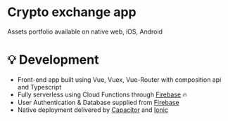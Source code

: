 # Crypto exchange app
Assets portfolio available on native web, iOS, Android

# 💡 Development
 * Front-end app built using Vue, Vuex, Vue-Router with composition api and Typescript
 * Fully serverless using Cloud Functions through [Firebase](https://firebase.google.com/) 🔥
 * User Authentication & Database supplied from [Firebase](https://firebase.google.com/)
 * Native deployment delivered by [Capacitor](https://capacitorjs.com/) and [Ionic](https://ionicframework.com/)
